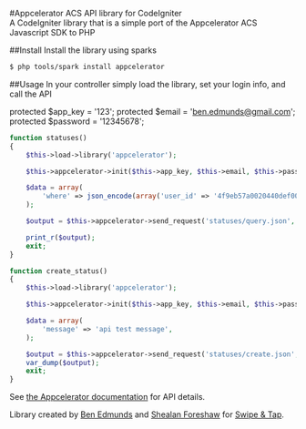 #Appcelerator ACS API library for CodeIgniter  
A CodeIgniter library that is a simple port of the Appcelerator ACS Javascript SDK to PHP  

##Install
Install the library using sparks

```bash
$ php tools/spark install appcelerator
```

##Usage
In your controller simply load the library, set your login info, and call the API
  
protected $app_key  = '123';
protected $email    = 'ben.edmunds@gmail.com';
protected $password = '12345678';

```php
function statuses() 
{
	$this->load->library('appcelerator');

	$this->appcelerator->init($this->app_key, $this->email, $this->password);

	$data = array(
		'where' => json_encode(array('user_id' => '4f9eb57a0020440def0056d3')),	
	);

	$output = $this->appcelerator->send_request('statuses/query.json', 'GET', $data);

	print_r($output);
	exit;
}

function create_status() 
{
	$this->load->library('appcelerator');

	$this->appcelerator->init($this->app_key, $this->email, $this->password);

	$data = array(
		'message' => 'api test message',	
	);

	$output = $this->appcelerator->send_request('statuses/create.json', 'POST', $data);
	var_dump($output);
	exit;
}
```

See [the Appcelerator documentation](http://cloud.appcelerator.com/docs/api/v1/statuses/info) for API details.

Library created by [Ben Edmunds](http://benedmunds.com) and [Shealan Foreshaw](http://twitter.com/#!/shealan) for [Swipe & Tap](http://twitter.com/#!/swipeandtap).
